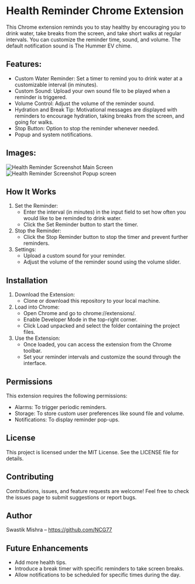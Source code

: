 # Health Reminder Chrome Extension
This Chrome extension reminds you to stay healthy by encouraging you to drink water, take breaks from the screen, and take short walks at regular intervals. You can customize the reminder time, sound, and volume. The default notification sound is The Hummer EV chime.

## Features:
- Custom Water Reminder: Set a timer to remind you to drink water at a customizable interval (in minutes).
- Custom Sound: Upload your own sound file to be played when a reminder is triggered.
- Volume Control: Adjust the volume of the reminder sound.
- Hydration and Break Tip: Motivational messages are displayed with reminders to encourage hydration, taking breaks from the screen, and going for walks.
- Stop Button: Option to stop the reminder whenever needed.
- Popup and system notifications.

## Images:
![Health Reminder Screenshot Main Screen](https://github.com/user-attachments/assets/80d28c9c-82cc-4f0f-bdda-1c617d2958c4)
![Health Reminder Screenshot Popup screen](https://github.com/user-attachments/assets/1817f934-79c8-47bf-aa06-9428360d69ae)


## How It Works
1. Set the Reminder:
    - Enter the interval (in minutes) in the input field to set how often you would like to be reminded to drink water.
    - Click the Set Reminder button to start the timer.
2. Stop the Reminder:
    - Click the Stop Reminder button to stop the timer and prevent further reminders.
3. Settings:
    - Upload a custom sound for your reminder.
    - Adjust the volume of the reminder sound using the volume slider.

## Installation
1. Download the Extension:
    - Clone or download this repository to your local machine.
2. Load into Chrome:
    - Open Chrome and go to chrome://extensions/.
    - Enable Developer Mode in the top-right corner.
    - Click Load unpacked and select the folder containing the project files.
3. Use the Extension:
    - Once loaded, you can access the extension from the Chrome toolbar.
    - Set your reminder intervals and customize the sound through the interface.

## Permissions
This extension requires the following permissions:

- Alarms: To trigger periodic reminders.
- Storage: To store custom user preferences like sound file and volume.
- Notifications: To display reminder pop-ups.

## License
This project is licensed under the MIT License. See the LICENSE file for details.

## Contributing
Contributions, issues, and feature requests are welcome! Feel free to check the issues page to submit suggestions or report bugs.

## Author
Swastik Mishra – https://github.com/NCG77

## Future Enhancements
- Add more health tips.
- Introduce a break timer with specific reminders to take screen breaks.
- Allow notifications to be scheduled for specific times during the day.
